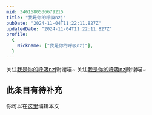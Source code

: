 ```yaml
---
mid: 3461580536679215
title: "我是你的呼吸nzj"
pubDate: "2024-11-04T11:22:11.827Z"
updatedDate: "2024-11-04T11:22:11.827Z"
profile:
  {
    Nickname: ["我是你的呼吸nzj"],
  }
---
```


关注[我是你的呼吸nzj](https://space.bilibili.com/3461580536679215)谢谢喵~ 关注[我是你的呼吸nzj](https://space.bilibili.com/3461580536679215)谢谢喵~

## 此条目有待补充
你可以在[这里](https://github.com/Yuhanawa/VTuber.ICU-Content/edit/master/v/我是你的呼吸nzj/index.md)编辑本文
